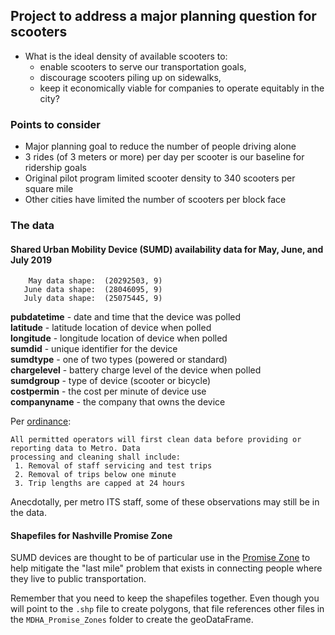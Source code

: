 ## Project to address a major planning question for scooters
 * What is the ideal density of available scooters to:
    * enable scooters to serve our transportation goals,
    * discourage scooters piling up on sidewalks,
    * keep it economically viable for companies to operate equitably in the city?
### Points to consider
* Major planning goal to reduce the number of people driving alone
* 3 rides (of 3 meters or more) per day per scooter is our baseline for ridership goals
* Original pilot program limited scooter density to 340 scooters per square mile
* Other cities have limited the number of scooters per block face


### The data
#### Shared Urban Mobility Device (SUMD) availability data for May, June, and July 2019  
```
    May data shape:  (20292503, 9)
   June data shape:  (28046095, 9)
   July data shape:  (25075445, 9)
   ```

**pubdatetime** - date and time that the device was polled  
**latitude** - latitude location of device when polled  
**longitude** - longitude location of device when polled  
**sumdid** - unique identifier for the device  
**sumdtype** - one of two types (powered or standard)  
**chargelevel** - battery charge level of the device when polled  
**sumdgroup** - type of device (scooter or bicycle)  
**costpermin** - the cost per minute of device use  
**companyname** - the company that owns the device

Per [ordinance](https://www.nashville.gov/Metro-Clerk/Legislative/Ordinances/Details/7d2cf076-b12c-4645-a118-b530577c5ee8/2015-2019/BL2018-1202.aspx): 
```
All permitted operators will first clean data before providing or reporting data to Metro. Data 
processing and cleaning shall include:  
 1. Removal of staff servicing and test trips
 2. Removal of trips below one minute
 3. Trip lengths are capped at 24 hours
 ```
Anecdotally, per metro ITS staff, some of these observations may still be in the data.

#### Shapefiles for Nashville Promise Zone 
SUMD devices are thought to be of particular use in the [Promise Zone](https://www.nashville.gov/Mayors-Office/Promise-Zone/Basics.aspx) to help mitigate the "last mile" problem that exists in connecting people where they live to public transportation.

Remember that you need to keep the shapefiles together. Even though you will point to the `.shp` file to create polygons, that file references other files in the `MDHA_Promise_Zones` folder to create the geoDataFrame.


